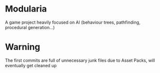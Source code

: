 # Modularia

A game project heavily focused on AI (behaviour trees, pathfinding, procedural generation...)

# Warning

The first commits are full of unnecessary junk files due to Asset Packs, will eventually get cleaned up
